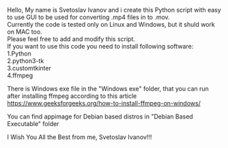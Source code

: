 Hello, My name is Svetoslav Ivanov and i create this Python script with easy to use GUI to be used for converting .mp4 files in to .mov.\
Currently the code is tested only on Linux and Windows, but it shuld work on MAC too.\
Please feel free to add and modify this script.\
If you want to use this code you need to install following software:\
    1.Python\
    2.python3-tk\
    3.customtkinter\
    4.ffmpeg

There is Windows exe file in the "Windows exe" folder, that you can run after installing ffmpeg according to this article https://www.geeksforgeeks.org/how-to-install-ffmpeg-on-windows/

You can find appimage for Debian based distros in "Debian Based Executable" folder

I Wish You All the Best from me, Svetoslav Ivanov!!!
